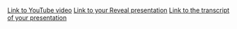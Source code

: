 [Link to YouTube video](https://www.youtube.com/watch?v=DAdv7Vye8w8&t=1s)
[Link to your Reveal presentation](https://vmashnitskaya.github.io/scrum-kanban/index.html#/)
[Link to the transcript of your presentation]()